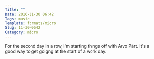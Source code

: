 ```yaml
---
Title: ""
Date: 2016-11-30 06:42
Tags: music
Template: formats/micro
Slug: 11-30-0642
Category: micro
---
```


For the second day in a row, I'm starting things off with Arvo Pärt. It's a good way to get goigng at the start of a work day.
